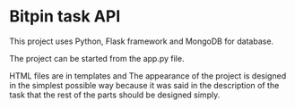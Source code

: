 # Bitpin task API

This project uses Python, Flask framework and MongoDB for database.

The project can be started from the app.py file.

HTML files are in templates and The appearance of the project is designed in the simplest possible way because it was said in the description of the task that the rest of the parts should be designed simply.